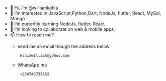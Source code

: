 - 👋 Hi, I’m @williamkahia
- 👀 I’m interested in JavaScript,Python,Dart, NodeJs, flutter, React, MySql, Mongo
- 🌱 I’m currently learning NodeJs, flutter, React,
- 💞️ I’m looking to collaborate on web & mobile apps.
- 📫 How to reach me? 
     - send me an email though the address below
            
            kahiawilliam@yahoo.com
     - WhatsApp me
  
            +254746735152 

<!---
williamkahia/williamkahia is a ✨ special ✨ repository because its `README.md` (this file) appears on your GitHub profile.
You can click the Preview link to take a look at your changes.
--->
